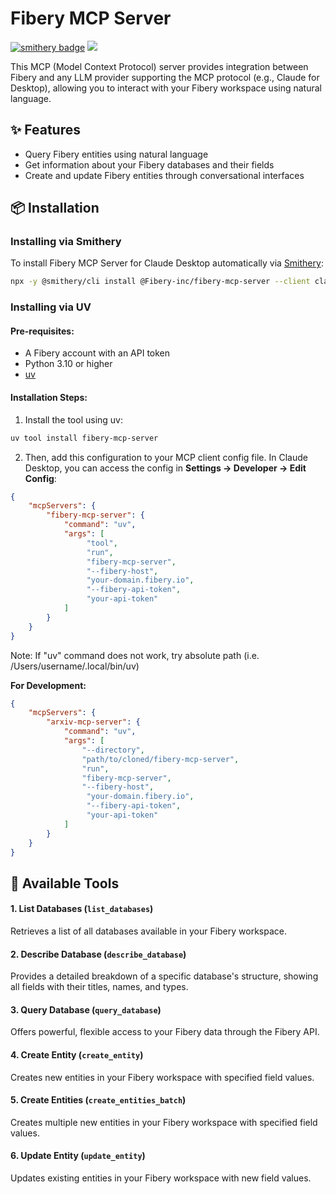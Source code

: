 # Fibery MCP Server
[![smithery badge](https://smithery.ai/badge/@Fibery-inc/fibery-mcp-server)](https://smithery.ai/server/@Fibery-inc/fibery-mcp-server)
<a href="https://github.com/Fibery-inc/fibery-mcp-server/blob/main/LICENSE"><img src="https://img.shields.io/badge/license-MIT-blue" /></a>

This MCP (Model Context Protocol) server provides integration between Fibery and any LLM provider supporting the MCP protocol (e.g., Claude for Desktop), allowing you to interact with your Fibery workspace using natural language.

## ✨ Features
- Query Fibery entities using natural language
- Get information about your Fibery databases and their fields
- Create and update Fibery entities through conversational interfaces

## 📦 Installation

### Installing via Smithery

To install Fibery MCP Server for Claude Desktop automatically via [Smithery](https://smithery.ai/server/@Fibery-inc/fibery-mcp-server):

```bash
npx -y @smithery/cli install @Fibery-inc/fibery-mcp-server --client claude
```

### Installing via UV
#### Pre-requisites:
- A Fibery account with an API token
- Python 3.10 or higher
- [uv](https://github.com/astral-sh/uv)

#### Installation Steps:
1. Install the tool using uv:
```bash
uv tool install fibery-mcp-server
```

2. Then, add this configuration to your MCP client config file. In Claude Desktop, you can access the config in **Settings → Developer → Edit Config**:
```json
{
    "mcpServers": {
        "fibery-mcp-server": {
            "command": "uv",
            "args": [
                 "tool",
                 "run",
                 "fibery-mcp-server",
                 "--fibery-host",
                 "your-domain.fibery.io",
                 "--fibery-api-token",
                 "your-api-token"
            ]
        }
    }
}
```
Note: If "uv" command does not work, try absolute path (i.e. /Users/username/.local/bin/uv)

**For Development:**

```json
{
    "mcpServers": {
        "arxiv-mcp-server": {
            "command": "uv",
            "args": [
                "--directory",
                "path/to/cloned/fibery-mcp-server",
                "run",
                "fibery-mcp-server",
                "--fibery-host",
                 "your-domain.fibery.io",
                 "--fibery-api-token",
                 "your-api-token"
            ]
        }
    }
}
```

## 🚀 Available Tools

#### 1. List Databases (`list_databases`)

Retrieves a list of all databases available in your Fibery workspace.

#### 2. Describe Database (`describe_database`)

Provides a detailed breakdown of a specific database's structure, showing all fields with their titles, names, and types.

#### 3. Query Database (`query_database`)

Offers powerful, flexible access to your Fibery data through the Fibery API.

#### 4. Create Entity (`create_entity`)

Creates new entities in your Fibery workspace with specified field values.

#### 5. Create Entities (`create_entities_batch`)

Creates multiple new entities in your Fibery workspace with specified field values.

#### 6. Update Entity (`update_entity`) 

Updates existing entities in your Fibery workspace with new field values.
